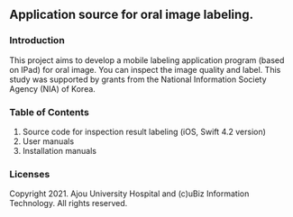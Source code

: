 ## Application source for oral image labeling.
### Introduction
This project aims to develop a mobile labeling application program (based on IPad) for oral image. You can inspect the image quality and label. This study was supported by grants from the National Information Society Agency (NIA) of Korea.

### Table of Contents
1. Source code for inspection result labeling (iOS, Swift 4.2 version)
2. User manuals
3. Installation manuals

### Licenses
Copyright 2021. Ajou University Hospital and (c)uBiz Information Technology. All rights reserved.